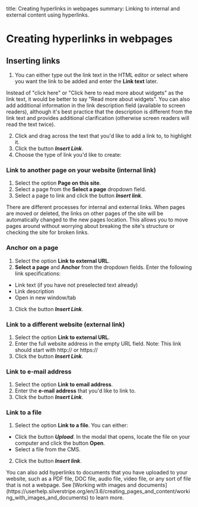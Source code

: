 title: Creating hyperlinks in webpages
summary: Linking to internal and external content using hyperlinks.

# Creating hyperlinks in webpages

## Inserting links

1. You can either type out the link text in the HTML editor or select where you want the link to be added and enter the **Link text** later.

<div class="note" markdown="1">
Instead of "click here" or "Click here to read more about widgets" as the link text, it would be better to say "Read more about widgets". You can also add additional information in the link description field (available to screen readers), although it's best practice that the description is different from the link text and provides additional clarification (otherwise screen readers will read the text twice).
</div>

2. Click and drag across the text that you'd like to add a link to, to highlight it.
3. Click the button ***Insert Link***.
4. Choose the type of link you'd like to create:

### Link to another page on your website (internal link)

1. Select the option **Page on this site**.
2. Select a page from the **Select a page** dropdown field.
3. Select a page to link and click the button ***Insert link***.

<div class="note" markdown="1">
There are different processes for internal and external links. When pages are moved or deleted, the links on other pages of the site will be automatically changed to the new pages location. This allows you to move pages around without worrying about breaking the site's structure or checking the site for broken links.
</div>

### Anchor on a page

1. Select the option **Link to external URL**.
2. **Select a page** and **Anchor** from the dropdown fields.
Enter the following link specifications:
 * Link text (if you have not preselected text already)
 * Link description
 * Open in new window/tab
3. Click the button ***Insert Link***.

### Link to a different website (external link)

1. Select the option **Link to external URL**.
2. Enter the full website address in the empty URL field. Note: This link should start with http:// or https://
3. Click the button ***Insert Link***.

### Link to e-mail address

1. Select the option **Link to email address**.
2. Enter the **e-mail address** that you'd like to link to.
3. Click the button ***Insert Link***.

### Link to a file

1. Select the option **Link to a file**.
 You can either:
 * Click the button ***Upload***. In the modal that opens, locate the file on your computer and click the button **Open**.
 * Select a file from the CMS.
2. Click the button ***Insert link***.

<div class="note" markdown="1">
You can also add hyperlinks to documents that you have uploaded to your website, such as a PDF file, DOC file, audio file, video file, or any sort of file that is not a webpage. See [Working with images and documents](https://userhelp.silverstripe.org/en/3.6/creating_pages_and_content/working_with_images_and_documents) to learn more.
</div>
